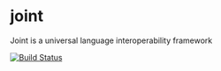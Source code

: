 # joint
Joint is a universal language interoperability framework

[![Build Status](https://travis-ci.org/koplyarov/joint.svg?branch=master)](https://travis-ci.org/koplyarov/joint)
